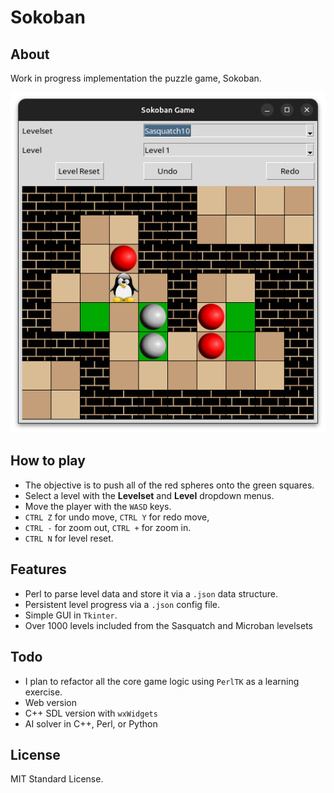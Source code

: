 # Sokoban
## About
Work in progress implementation the puzzle game, Sokoban.

![Screenshot](screenshots/sokoban_screenshot.png)

## How to play
* The objective is to push all of the red spheres onto the green squares.
* Select a level with the **Levelset** and **Level** dropdown menus.
* Move the player with the `WASD` keys. 
* `CTRL Z` for undo move, `CTRL Y` for redo move, 
* `CTRL -` for zoom out, `CTRL +` for zoom in.
* `CTRL N` for level reset.

## Features
* Perl to parse level data and store it via a `.json` data structure.
* Persistent level progress via a `.json` config file.
* Simple GUI in `Tkinter`.
* Over 1000 levels included from the Sasquatch and Microban levelsets

## Todo
* I plan to refactor all the core game logic using `PerlTK` as a learning exercise.
* Web version
* C++ SDL version with `wxWidgets` 
* AI solver in C++, Perl, or Python

## License 
MIT Standard License.

